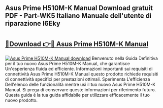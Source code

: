 ## Asus Prime H510M-K Manual Download gratuit PDF - Part-WK5 Italiano Manuale dell'utente di riparazione I6Eky

# <h2><a href="http://dfbemd.blite.top/?on=Asus+Prime+H510M-K+Manual">🔗Download 👉🔴 Asus Prime H510M-K Manual</a></h2>

[![Asus Prime H510M-K Manual download](https://i.imgur.com/lujVjoI.png)](http://dfbemd.blite.top/?on=Asus+Prime+H510M-K+Manual)
Benvenuto nella Guida Definitiva per il tuo nuovo Asus Prime H510M-K Manual, che garantisce Un'esperienza fluida ed efficiente. Informazioni importanti sui requisiti di connettività Asus Prime H510M-K Manual questo prodotto richiede requisiti di connettività specifici per prestazioni ottimali. Sperimenta L'efficienza Dell'elenco delle funzionalità mentre usi il tuo nuovo Asus Prime H510M-K Manual. Si prega di conservare queste informazioni per riferimento futuro. Questa guida è la tua guida affidabile per utilizzare efficacemente il tuo nuovo prodotto.

